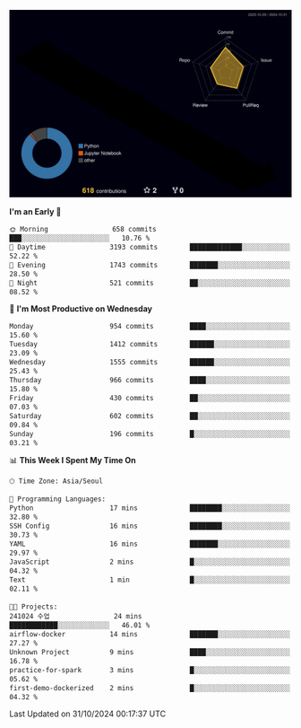 <!-- ![Header](./github-header-image.png) -->

<!-- <div align="center">
  <img src="https://ziadoua.github.io/m3-Markdown-Badges/badges/FastAPI/fastapi1.svg" />&nbsp
  <img src="https://ziadoua.github.io/m3-Markdown-Badges/badges/Git/git1.svg" />&nbsp
  <img src="https://ziadoua.github.io/m3-Markdown-Badges/badges/Linux/linux2.svg" />&nbsp
  <img src="https://ziadoua.github.io/m3-Markdown-Badges/badges/PostgreSQL/postgresql3.svg" />&nbsp
  <img src="https://ziadoua.github.io/m3-Markdown-Badges/badges/Python/python3.svg" />&nbsp
</div> -->

![](./profile-3d-contrib/profile-night-rainbow.svg)

<!--START_SECTION:waka-->
**I'm an Early 🐤** 

```text
🌞 Morning                658 commits         ███░░░░░░░░░░░░░░░░░░░░░░   10.76 % 
🌆 Daytime                3193 commits        █████████████░░░░░░░░░░░░   52.22 % 
🌃 Evening                1743 commits        ███████░░░░░░░░░░░░░░░░░░   28.50 % 
🌙 Night                  521 commits         ██░░░░░░░░░░░░░░░░░░░░░░░   08.52 % 
```
📅 **I'm Most Productive on Wednesday** 

```text
Monday                   954 commits         ████░░░░░░░░░░░░░░░░░░░░░   15.60 % 
Tuesday                  1412 commits        ██████░░░░░░░░░░░░░░░░░░░   23.09 % 
Wednesday                1555 commits        ██████░░░░░░░░░░░░░░░░░░░   25.43 % 
Thursday                 966 commits         ████░░░░░░░░░░░░░░░░░░░░░   15.80 % 
Friday                   430 commits         ██░░░░░░░░░░░░░░░░░░░░░░░   07.03 % 
Saturday                 602 commits         ██░░░░░░░░░░░░░░░░░░░░░░░   09.84 % 
Sunday                   196 commits         █░░░░░░░░░░░░░░░░░░░░░░░░   03.21 % 
```


📊 **This Week I Spent My Time On** 

```text
🕑︎ Time Zone: Asia/Seoul

💬 Programming Languages: 
Python                   17 mins             ████████░░░░░░░░░░░░░░░░░   32.80 % 
SSH Config               16 mins             ████████░░░░░░░░░░░░░░░░░   30.73 % 
YAML                     16 mins             ███████░░░░░░░░░░░░░░░░░░   29.97 % 
JavaScript               2 mins              █░░░░░░░░░░░░░░░░░░░░░░░░   04.32 % 
Text                     1 min               █░░░░░░░░░░░░░░░░░░░░░░░░   02.11 % 

🐱‍💻 Projects: 
241024 수업                24 mins             ████████████░░░░░░░░░░░░░   46.01 % 
airflow-docker           14 mins             ███████░░░░░░░░░░░░░░░░░░   27.27 % 
Unknown Project          9 mins              ████░░░░░░░░░░░░░░░░░░░░░   16.78 % 
practice-for-spark       3 mins              █░░░░░░░░░░░░░░░░░░░░░░░░   05.62 % 
first-demo-dockerized    2 mins              █░░░░░░░░░░░░░░░░░░░░░░░░   04.32 % 
```


 Last Updated on 31/10/2024 00:17:37 UTC
<!--END_SECTION:waka-->




